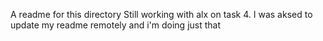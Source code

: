 A readme for this directory
Still working with alx on task 4. I was aksed to update my readme remotely and i'm doing just that
